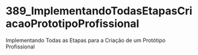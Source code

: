 # 389_ImplementandoTodasEtapasCriacaoPrototipoProfissional
Implementando Todas as Etapas para a Criação de um Protótipo Profissional
